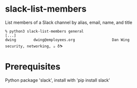 # slack-list-members
List members of a Slack channel by alias, email, name, and title

```
% python3 slack-list-members general
[...]
dwing        dwing@employees.org                 Dan Wing                       security, networking, ☕ ð⛷️   
```
# Prerequisites

Python package 'slack', install with 'pip install slack'


